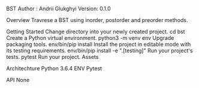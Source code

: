 BST
Author : Andrii Glukghyi Version: 0.1.0

Overview
Travrese a BST using inorder, postorder and preorder methods.

Getting Started
Change directory into your newly created project. cd bst
Create a Python virtual environment. python3 -m venv env
Upgrade packaging tools. env/bin/pip install
Install the project in editable mode with its testing requirements. env/bin/pip install -e ".[testing]"
Run your project's tests. pytest
Run your project.
Assets

Architechture
Python 3.6.4 ENV Pytest

API
None
